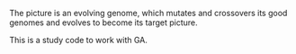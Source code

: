 The picture is an evolving genome,
which mutates and crossovers its good genomes
and evolves to become its target picture.

This is a study code to work with GA.